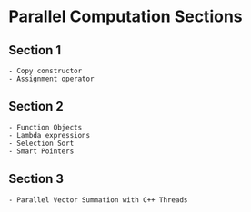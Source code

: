 # Parallel Computation Sections

## Section 1

    - Copy constructor
    - Assignment operator

## Section 2

    - Function Objects
    - Lambda expressions
    - Selection Sort
    - Smart Pointers

## Section 3

    - Parallel Vector Summation with C++ Threads
